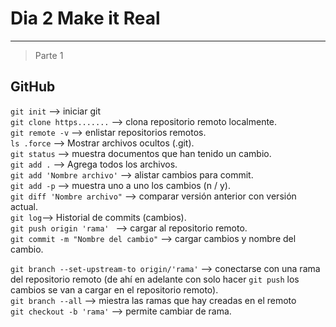 # Dia 2 Make it Real
---

> Parte 1

## GitHub

`git init` --> iniciar git  
`git clone https.......` --> clona repositorio remoto localmente.  
`git remote -v` --> enlistar repositorios remotos.  
`ls .force` --> Mostrar archivos ocultos (.git).  
`git status` --> muestra documentos que han tenido un cambio.  
`git add .` --> Agrega todos los archivos.  
`git add 'Nombre archivo'` --> alistar cambios para commit.  
`git add -p` --> muestra uno a uno los cambios (n / y).  
`git diff 'Nombre archivo"` --> comparar versión anterior con versión actual.  
`git log`--> Historial de commits (cambios).  
`git push origin 'rama' ` --> cargar al repositorio remoto.  
`git commit -m "Nombre del cambio"` --> cargar cambios y nombre del cambio.  

`git branch --set-upstream-to origin/'rama'` --> conectarse con una rama del repositorio remoto (de ahí en adelante con solo hacer `git push` los cambios se van a cargar en el repositorio remoto).  
`git branch --all` --> miestra las ramas que hay creadas en el remoto  
`git checkout -b 'rama'` --> permite cambiar de rama.  

